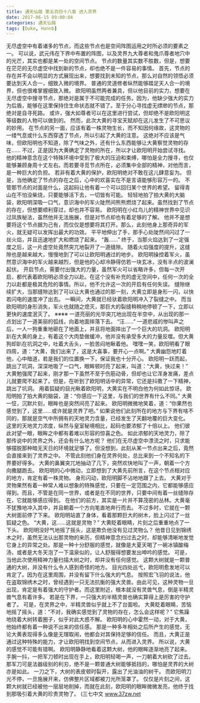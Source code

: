 ```yaml
---
title: 通天仙路 第五百四十八章 进入灵界
date: 2017-06-15 09:00:04
categories: 通天仙路
tags: [Duke, Hannb]
---
```


无尽虚空中有着诸多的节点，而这些节点也是空间阵图运用之时所必须的要素之一。
可以说，武元伟在下界中布置的阵图，以及灵界九大尊者和鬼爪尊者地穴中的光芒，其实也都是某一处的空间节点。
节点的数量其实数不胜数，但是，想要在茫茫的无尽虚空中找到新的节点，却也绝不是一件容易的事情。
首先，节点的存在并不会以明显的方式展现出来，想要找到未知的节点，那么对自然的领悟必须要达到天人合一，细致入微的境界。
普通的灵道修者纵然能够踏足天人合一的境界，但也很难掌握细致入微。
欧阳明虽然两者兼具，但以他目前的实力，想要在无尽虚空中搜寻节点，那绝对是属于不可能完成的任务。因为，他缺少强大的实力为后盾，能够在这里保持住生命状态就不错了。至于分心寻找虚无缥缈的节点，那绝对是自寻死路。
或许，强大如尊者可以在这里进行尝试，但却绝不是欧阳明这等级数的人物可以做到的。
然而，此次大黄的寻宝天赋却在这儿发生了不可思议的妙用。
在节点的另一面，应该有着一株灵物生长，而不知因何缘故，这灵物的一缕气息或什么东西穿透了节点，所以引起了大黄的注意。
这绝对不应该是气味，但欧阳明也不知道，除了气味之外，还有什么东西能够让大黄察觉灵物的存在……
不过，正是因为大黄确定了灵物的所在，所以才让欧阳明开始尝试寻找。
他的精神意念在这个特殊环境中受到了极大的压迫和束缚，哪怕是全力搜寻，也仅能够兼顾身周十丈左右。而若要寻觅节点所在，必须集中全部的精神，对他而言，是一种巨大的负担。
若非有着大黄的保护，欧阳明绝对不敢在这儿肆意妄为。
但是，当他确定了节点的存在之后，心中的欢喜实在不是言语能够形容万一的。
不管那节点的对面是什么，这起码让他有着一个可以回归某个世界的希望。
留得青山在不怕没柴烧，只要能够活下去，一切皆有可能。
轻轻地拍了拍大黄的大脑袋，欧阳明深吸一口气，意识海中的军火陡然间熊熊燃烧了起来。虽然找到了节点的存在，但想要顺利穿过，却也并不容易。
欧阳明在小红鸟儿的精神世界中见识过凤族秘法，虽然他并无法施展，但是对节点却也有着足够的了解。
他并不是想要将这个节点据为己有，而仅仅是想要将其打开。那么，此刻他身上那奇异的军火，就无疑可以发挥出最大的功效。
平平地伸出了手，那手心处陡然间闪过了一丝火焰，并且迅速地扩大和燃烧了起来。
“轰……”
终于，当那火焰达到了一定强度之后，这一片虚空处竟然突兀地裂开了一道缝隙。
随着火焰强度的提升，这缝隙也是越来越大，慢慢地到了可以让欧阳明通过的地步。
欧阳明操控着军火，虽然意识海中的军火越来越烈，但是他的心却冷静得仿若一块玄冰，没有半点的波澜起伏。
开启节点，需要付出强大的力量，虽然军火可以省略许多，但每一次开启，都代表着欧阳明必须全力以赴。在这个没有补充的虚无空间中，任何一次的全力以赴都是极其危险的事情。所以，他不允许这一次的开启有任何失误。
缝隙继续扩大，当那缝隙达到了可以让大黄也通过的那一刻，大黄立即是身形一闪，以快若闪电的速度冲了出去。
一瞬间，大黄就已经驮着欧阳明冲入了裂缝之中。
而当欧阳明的身形消失，军火也就随之熄灭，那巨大的裂缝稍稍地停顿了一下，立即以更快的速度泯灭了。
※※※※
一道亮丽的光华突兀地出现在半空中，从出现的那一点划出了一道美丽的弧线，向着地面摔落下去。
“汪……”
一道悲戚的惨叫声之后，一人一狗重重地砸在了地面上，并且将地面摔出了一个巨大的坑洞。
欧阳明趴在大黄的身上，有着这个大肉垫做缓冲，他并没有承受多大的力量反噬。但大黄狗却趴在坑洞之中，吐着大舌头，一脸苦闷地瞅着他。
嘿嘿一笑，欧阳明看了眼四周，道：“大黄，我们出来了，这是大喜事，要开心一点啊。”
大黄幽怨地盯着他，心中暗道，若是我们的位置换一下，保证我也十分开心。
欧阳明一跃而起，跳出了坑洞，深深地吸了一口气，眼眸顿时亮了起来，叫道：“大黄，快过来！”
大黄勉强爬了起来，刚才那一下虽然不至于伤筋动骨，但却也让它浑身发痛，差点儿就要爬不起来了。但是，在听到了欧阳明话中的异常，它还是抖擞了一下精神，跳出了坑洞。
用着狐疑的目光瞅着欧阳明，大黄实在不明白他为何如此惊讶。
欧阳明拍了拍大黄的脑袋，道：“你感应一下这里，与我们的世界有什么不同。”
大黄一怔，沉默片刻，眼眸也是突然间亮了起来。
欧阳明微微地笑着，道：“你果然也感觉到了，这里……或许就是灵界了吧。”
如果说他们此刻所在的地方与下界有啥不同的，那就是空气中所拥有的天地灵力含量，已经发生了天翻地覆的巨大变化。
这里的天地灵力浓度，纵然与皇室秘境相比，起码也要浓郁了十倍以上。
他们彼此对望一眼，眼眸之中都有着难以形容的惊喜之色。
如此浓郁的天地灵力，除了那传说中的灵界之外，还会有什么地方呢？
他们在无尽虚空中漂流之时，只求能够摆脱那种暗无天日的环境就足够了。但没想到，此刻从某一节点出来之后，竟然会直接来到了灵界之中。
不管此刻他们身在灵界何处，总比来到一个不知名的下界要好得多。
大黄的鼻翼突兀地抽动了几下，突然欢快地叫了一声，朝着一个方向撒腿跑去。
欧阳明的心中微动，立即想到了大黄先前所言，在这个节点相对应的地方，肯定有着一株灵物。
身形闪动，欧阳明脚不沾地地跟了上去。
大黄对于灵物果然有着一种常人难以想象的特殊感觉，只要在一定范围之内，它都能够感应得到。而且，不管是在同一世界，或者是在不同的世界，只要中间有着一丝缝隙存在，它就能够感应得到。
在他们的前方，其实是一片并不算茂密的丛林。大黄毫不犹豫地冲入其中，并且朝着一个方向笔直地奔行而去。
不过多时，它就在一颗大树面前停了下来。
欧阳明站直了身体，看着那颗巨大的树木，脸上闪过了一丝狐疑之色。
“大黄，这……这就是灵物？”
大黄眨着眼睛，片刻之后重重地点了一下头。
欧阳明没好气地摇了摇头，这是欺负他没有见过灵物么？
他昔日见到锦绣木之时，虽然无法认出那灵物的来历，但精神意念扫过去之时，却能够清晰地发觉它身上的异常之处。那是一种十分舒服的感觉，就像是大夏天喝了一碗冰镇酸梅汤，或者是大冬天泡了一下温泉似的，让人舒服得想要发出呻吟的感觉。
可是，当他此次使用精神力量扫描大树之时，却并没有任何感觉。
这颗大树就是一颗普通的大树，并没有什么令人感到奇怪的地方。
目光四处巡弋，欧阳明愈发地可以肯定了。因为在这里周围，并没有留下什么强大的气息。
按照宏飞羽的说法，他在盗取锦绣木之时，曾经遇到一只无法抗衡的强大灵兽。由此可见，这种灵物一旦出现，肯定是有着强大的守护者。而这里附近，根本就没有灵兽气息，倒是半精灵兽气息有着许多。
若是在下界，一只强大的半精灵兽也确实算得上是厉害的守护者了。
可是，在灵界之中，半精灵兽似乎就上不了台面啦。
大黄眨着眼睛，苦恼地摇了摇头，道：“不对，我确实感觉到了灵物的存在，怎么会这样呢？”
它焦躁地绕着大树转着圈子，似乎对此大惑不解。
欧阳明的心中霍然一动，对于大黄，他始终都有着一种说不出来的信任感。
那是一种多年相处之后所产生的感觉，无论大黄表现得多么像是无理取闹，他都会对其保持足够的信任。
而且，大黄正是通过这种特殊的能力，才让欧阳明找到空间节点，从而进入灵界。
所以说，大黄的感觉不可能有错啊。
欧阳明静静地看着这颗大树，他的眼眸逐渐地亮了起来。
手腕一抖，一把军刀顿时出现在手上，欧阳明轻喝一声，一刀朝着大树砍了过去。
那军刀可是法器级别的利刃，绝不是一颗普通大树能够抵挡的，哪怕是灵界的大树亦是如此。
一刀之下，大树的表皮顿时裂开，露出了光油油的树干。
而欧阳明刀光不停，一旦施展开来，仿佛整片区域都被刀光所笼罩了。
仅仅是片刻之间，这颗大树就已经被他一层层地削掉，而就在此刻，欧阳明的眼眸微微发亮，他终于找到那吸引着大黄的珍贵灵物了。
(三七中文 www.37zw.net